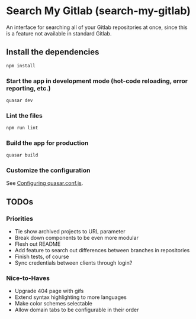 # Search My Gitlab (search-my-gitlab)

An interface for searching all of your Gitlab repositories at once, since this is a feature not available in standard Gitlab.

## Install the dependencies

```bash
npm install
```

### Start the app in development mode (hot-code reloading, error reporting, etc.)

```bash
quasar dev
```

### Lint the files

```bash
npm run lint
```

### Build the app for production

```bash
quasar build
```

### Customize the configuration

See [Configuring quasar.conf.js](https://v1.quasar.dev/quasar-cli/quasar-conf-js).

## TODOs

### Priorities

-   Tie show archived projects to URL parameter
-   Break down components to be even more modular
-   Flesh out README
-   Add feature to search out differences between branches in repositories
-   Finish tests, of course
-   Sync credentials between clients through login?

### Nice-to-Haves

-   Upgrade 404 page with gifs
-   Extend syntax highlighting to more languages
-   Make color schemes selectable
-   Allow domain tabs to be configurable in their order
